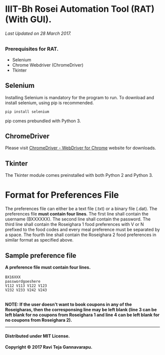 # IIIT-Bh Rosei Automation Tool (RAT) (With GUI).
###### Last Updated on 28 March 2017.

### Prerequisites for RAT.
* Selenium
* Chrome Webdriver (ChromeDriver)
* Tkinter

## Selenium
Installing Selenium is mandatory for the program to run. To download and install selenium, using pip is recommended.

`pip install selenium`

pip comes prebundled with Python 3.

## ChromeDriver
Please visit [ChromeDriver - WebDriver for Chrome](https://sites.google.com/a/chromium.org/chromedriver/) website for downloads.

## Tkinter
The Tkinter module comes preinstalled with both Python 2 and Python 3.

# Format for Preferences File
The preferences file can either be a text file (.txt) or a binary file (.dat). The preferences file **must contain four lines**. The first line shall contain the username (BXXXXXX). The second line shall contain the password. The third line shall contain the Roseighara 1 food preferences with V or N prefixed to the food codes and every meal preference must be separated by a space. The fourth line shall contain the Roseighara 2 food preferences in similar format as specified above.

## Sample preference file
**A preference file must contain four lines.**<br /><br />
`BX16XXX`<br />
`passwordgoeshere`<br />
`V112 V113 V122 V123`<br />
`V232 V233 V242 V243`<br /><br />

**NOTE: If the user doesn't want to book coupons in any of the Roseigharas, then the corresponsing line may be left blank (line 3 can be left blank for no coupons from Roseighara 1 and line 4 can be left blank for no coupons from Roseighara 2).**
***

#### Distributed under MIT License.
#### Copyright © 2017 Ravi Teja Gannavarapu.
